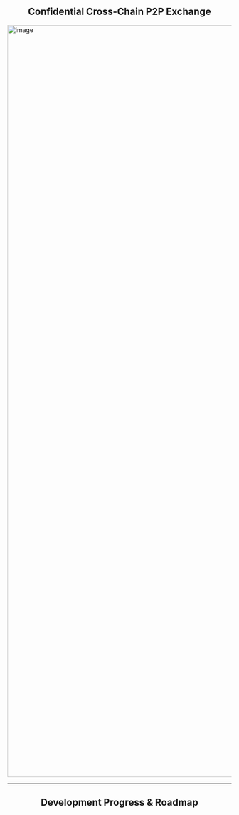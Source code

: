 <h2 align="center">Confidential Cross-Chain P2P Exchange</h2>

<!-- <p align="center">
A privacy-preserving, non-custodial exchange enabling secure, cross-chain peer-to-peer trading
</p> -->



<img width="2386" height="1686" alt="image" src="https://github.com/user-attachments/assets/f4360f4b-0287-4f74-91fc-a4ddcb01e366" />

---

<h2 align="center">Development Progress & Roadmap</h2>
